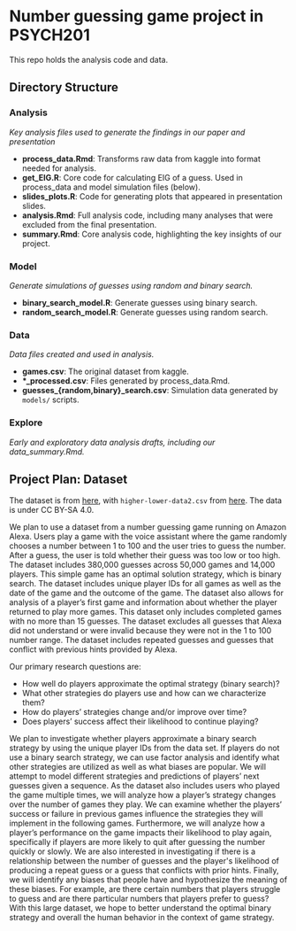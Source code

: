 # Number guessing game project in PSYCH201
This repo holds the analysis code and data. 

## Directory Structure

### Analysis

*Key analysis files used to generate the findings in our paper and presentation*

- **process_data.Rmd**: Transforms raw data from kaggle into format needed for analysis.
- **get_EIG.R**: Core code for calculating EIG of a guess. Used in process_data and model simulation files (below).
- **slides_plots.R**: Code for generating plots that appeared in presentation slides.
- **analysis.Rmd**: Full analysis code, including many analyses that were excluded from the final presentation.
- **summary.Rmd**: Core analysis code, highlighting the key insights of our project.

### Model

*Generate simulations of guesses using random and binary search.*

- **binary_search_model.R**: Generate guesses using binary search.
- **random_search_model.R**: Generate guesses using random search.

### Data

*Data files created and used in analysis.*

- **games.csv**: The original dataset from kaggle.
- **\*_processed.csv**: Files generated by process_data.Rmd.
- **guesses_{random,binary}_search.csv**: Simulation data generated by `models/` scripts.


### Explore

*Early and exploratory data analysis drafts, including our data_summary.Rmd.*

## Project Plan: Dataset

The dataset is from [here](https://www.kaggle.com/sdobson46/higher-or-lower-game), with `higher-lower-data2.csv` from [here](https://github.com/samdobson/guessing-game-ml-dataset). The data is under CC BY-SA 4.0.

We plan to use a dataset from a number guessing game running on Amazon Alexa. Users play a game with the voice assistant where the game randomly chooses a number between 1 to 100 and the user tries to guess the number. After a guess, the user is told whether their guess was too low or too high. The dataset includes 380,000 guesses across 50,000 games and 14,000 players. This simple game has an optimal solution strategy, which is binary search. The dataset includes unique player IDs for all games as well as the date of the game and the outcome of the game. The dataset also allows for analysis of a player’s first game and information about whether the player returned to play more games. This dataset only includes completed games with no more than 15 guesses. The dataset excludes all guesses that Alexa did not understand or were invalid because they were not in the 1 to 100 number range. The dataset includes repeated guesses and guesses that conflict with previous hints provided by Alexa. 

Our primary research questions are:
* How well do players approximate the optimal strategy (binary search)?
* What other strategies do players use and how can we characterize them?
* How do players’ strategies change and/or improve over time?
* Does players’ success affect their likelihood to continue playing?

We plan to investigate whether players approximate a binary search strategy by using the unique player IDs from the data set. If players do not use a binary search strategy, we can use factor analysis and identify what other strategies are utilized as well as what biases are popular. We will attempt to model different strategies and predictions of players’ next guesses given a sequence. As the dataset also includes users who played the game multiple times, we will analyze how a player’s strategy changes over the number of games they play. We can examine whether the players’ success or failure in previous games influence the strategies they will implement in the following games. Furthermore, we will analyze how a player’s performance on the game impacts their likelihood to play again, specifically if players are more likely to quit after guessing the number quickly or slowly. We are also interested in investigating if there is a relationship between the number of guesses and the player's likelihood of producing a repeat guess or a guess that conflicts with prior hints. Finally, we will identify any biases that people have and hypothesize the meaning of these biases. For example, are there certain numbers that players struggle to guess and are there particular numbers that players prefer to guess? With this large dataset, we hope to better understand the optimal binary strategy and overall the human behavior in the context of game strategy.
